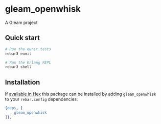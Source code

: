 # gleam_openwhisk

A Gleam project

## Quick start

```sh
# Run the eunit tests
rebar3 eunit

# Run the Erlang REPL
rebar3 shell
```

## Installation

If [available in Hex](https://rebar3.org/docs/configuration/dependencies/#declaring-dependencies)
this package can be installed by adding `gleam_openwhisk` to your `rebar.config` dependencies:

```erlang
{deps, [
    gleam_openwhisk
]}.
```
